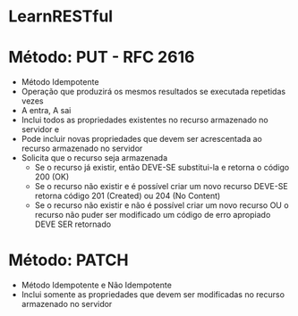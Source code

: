 # LearnRESTful


# Método: PUT - RFC 2616
- Método Idempotente
 - Operação que produzirá os mesmos resultados se executada repetidas vezes
 - A entra, A sai
- Inclui todos as propriedades existentes no recurso armazenado no servidor e
- Pode incluir novas propriedades que devem ser acrescentada ao recurso armazenado no servidor
- Solicita que o recurso seja armazenada
  - Se o recurso já existir, então DEVE-SE substitui-la e retorna o código 200 (OK)
  - Se o recurso não existir e é possível criar um novo recurso DEVE-SE retorna código 201 (Created) ou 204 (No Content)
  - Se o recurso não existir e não é possível criar um novo recurso OU o recurso não  puder ser modificado um código de erro apropiado DEVE SER retornado

# Método: PATCH
- Método Idempotente e Não Idempotente
- Inclui somente as propriedades que devem ser modificadas no recurso armazenado no servidor
